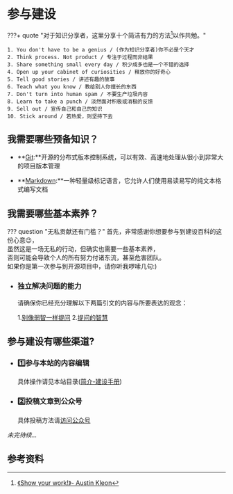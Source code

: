 # 参与建设

???+ quote "对于知识分享者，这里分享十个简洁有力的方法[^1]以作共勉。"

    1. You don't have to be a genius / (作为知识分享者)你不必是个天才
    2. Think process. Not product / 专注于过程而非结果
    3. Share something small every day / 积少成多也是一个不错的选择
    4. Open up your cabinet of curiosities / 释放你的好奇心 
    5. Tell good stories / 讲述有趣的故事
    6. Teach what you know / 教给别人你擅长的东西 
    7. Don't turn into human spam / 不要生产垃圾内容 
    8. Learn to take a punch / 淡然面对积极或消极的反馈 
    9. Sell out / 宣传自己和自己的知识
    10. Stick around / 若热爱，则坚持下去

## 我需要哪些预备知识？

* **[Git](https://git-scm.com/):**开源的分布式版本控制系统，可以有效、高速地处理从很小到非常大的项目版本管理

* **[Markdown](https://markdown.com.cn/):**一种轻量级标记语言，它允许人们使用易读易写的纯文本格式编写文档

## 我需要哪些基本素养？

??? question "无私贡献还有门槛？"
    首先，非常感谢你想要参与到建设百科的这份心意:wink:，  
    虽然这是一场无私的行动，但确实也需要一些基本素养，  
    否则可能会导致个人的所有努力付诸东流，甚至危害团队。  
    如果你是第一次参与到开源项目中，请你听我啰嗦几句:)

* ### 独立解决问题的能力

    请确保你已经充分理解以下两篇引文的内容与所要表达的观念：

    1.[别像弱智一样提问](https://github.com/tangx/Stop-Ask-Questions-The-Stupid-Ways/blob/master/README.md) 2.[提问的智慧](https://github.com/ryanhanwu/How-To-Ask-Questions-The-Smart-Way/blob/main/README-zh_CN.md)

## 参与建设有哪些渠道?

* ### :one:参与本站的内容编辑

    具体操作请见本站目录([简介-建设手册](../GuideBook))

* ### :two:投稿文章到公众号

    具体投稿方法请[访问公众号](../index.md#_5)

*未完待续...*

## 参考资料

[^1]: [《Show your work!》- Austin Kleon](https://book.douban.com/subject/25857796/)
